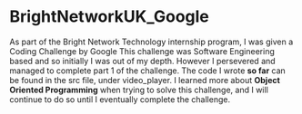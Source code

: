 # BrightNetworkUK_Google
As part of the Bright Network Technology internship program, I was given a Coding Challenge by Google
This challenge was Software Engineering based and so initially I was out of my depth. However I persevered and managed to complete part 1 of the challenge. 
The code I wrote **so far** can be found in the src file, under video_player. 
I learned more about **Object Oriented Programming** when trying to solve this challenge, and I will continue to do so until I eventually complete the challenge.
